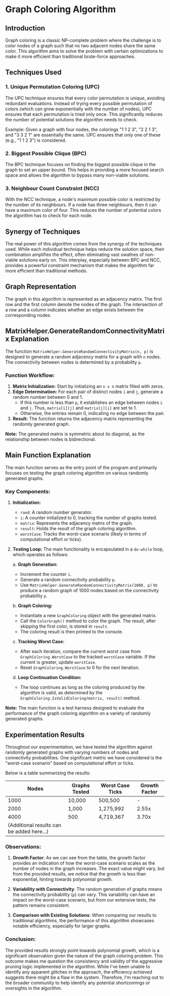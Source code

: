 ﻿# Graph Coloring Algorithm

## Introduction

Graph coloring is a classic NP-complete problem where the challenge is to color nodes of a graph such that no two adjacent nodes share the same color. This algorithm aims to solve the problem with certain optimizations to make it more efficient than traditional brute-force approaches.

## Techniques Used

### 1. Unique Permutation Coloring (UPC)

The UPC technique ensures that every color permutation is unique, avoiding redundant evaluations. Instead of trying every possible permutation of colors (which can grow exponentially with the number of nodes), UPC ensures that each permutation is tried only once. This significantly reduces the number of potential solutions the algorithm needs to check.

Example: 
Given a graph with four nodes, the colorings "1 1 2 3", "2 2 1 3", and "3 3 2 1" are essentially the same. UPC ensures that only one of these (e.g., "1 1 2 3") is considered.

### 2. Biggest Possible Clique (BPC)

The BPC technique focuses on finding the biggest possible clique in the graph to set an upper bound. This helps in providing a more focused search space and allows the algorithm to bypass many non-viable solutions.

### 3. Neighbour Count Constraint (NCC)

With the NCC technique, a node's maximum possible color is restricted by the number of its neighbours. If a node has three neighbours, then it can have a maximum color of four. This reduces the number of potential colors the algorithm has to check for each node.

## Synergy of Techniques

The real power of this algorithm comes from the synergy of the techniques used. While each individual technique helps reduce the solution space, their combination amplifies the effect, often eliminating vast swathes of non-viable solutions early on. This interplay, especially between BPC and NCC, provides a powerful constraint mechanism that makes the algorithm far more efficient than traditional methods.

## Graph Representation

The graph in this algorithm is represented as an adjacency matrix. The first row and the first column denote the nodes of the graph. The intersection of a row and a column indicates whether an edge exists between the corresponding nodes.


## MatrixHelper.GenerateRandomConnectivityMatrix Explanation

The function `MatrixHelper.GenerateRandomConnectivityMatrix(n, p)` is designed to generate a random adjacency matrix for a graph with `n` nodes. The connectivity between nodes is determined by a probability `p`.

### Function Workflow:

1. **Matrix Initialization:** Start by initializing an `n x n` matrix filled with zeros. 
2. **Edge Determination:** For each pair of distinct nodes `i` and `j`, generate a random number between 0 and 1. 
   - If this number is less than `p`, it establishes an edge between nodes `i` and `j`. Thus, `matrix[i][j]` and `matrix[j][i]` are set to 1.
   - Otherwise, the entries remain 0, indicating no edge between the pair.
3. **Result:** The function returns the adjacency matrix representing the randomly generated graph.

**Note:** The generated matrix is symmetric about its diagonal, as the relationship between nodes is bidirectional.


## Main Function Explanation

The main function serves as the entry point of the program and primarily focuses on testing the graph coloring algorithm on various randomly generated graphs.

### Key Components:

1. **Initialization:**
   - `rand`: A random number generator.
   - `i`: A counter initialized to 0, tracking the number of graphs tested.
   - `matrix`: Represents the adjacency matrix of the graph.
   - `result`: Holds the result of the graph coloring algorithm.
   - `worstCase`: Tracks the worst-case scenario (likely in terms of computational effort or ticks).

2. **Testing Loop:**
   The main functionality is encapsulated in a `do-while` loop, which operates as follows:
   
   a. **Graph Generation:**
      - Increment the counter `i`.
      - Generate a random connectivity probability `p`.
      - Use `MatrixHelper.GenerateRandomConnectivityMatrix(1000, p)` to produce a random graph of 1000 nodes based on the connectivity probability `p`.
      
   b. **Graph Coloring:**
      - Instantiate a new `GraphColoring` object with the generated matrix.
      - Call the `ColorGraph()` method to color the graph. The result, after skipping the first color, is stored in `result`.
      - The coloring result is then printed to the console.
      
   c. **Tracking Worst Case:**
      - After each iteration, compare the current worst case from `GraphColoring.WorstCase` to the tracked `worstCase` variable. If the current is greater, update `worstCase`.
      - Reset `GraphColoring.WorstCase` to 0 for the next iteration.

   d. **Loop Continuation Condition:**
      - The loop continues as long as the coloring produced by the algorithm is valid, as determined by the `GraphColoring.IsValidColoring(matrix, result)` method.

**Note:** The main function is a test harness designed to evaluate the performance of the graph coloring algorithm on a variety of randomly generated graphs.


## Experimentation Results

Throughout our experimentation, we have tested the algorithm against randomly generated graphs with varying numbers of nodes and connectivity probabilities. One significant metric we have considered is the "worst-case scenario" based on computational effort or ticks. 

Below is a table summarizing the results:

| Nodes | Graphs Tested | Worst Case Ticks | Growth Factor |
|-------|---------------|------------------|---------------|
| 1000  | 10,000        | 500,500          | -             |
| 2000  | 1,000         | 1,275,992        | 2.55x         |
| 4000  | 500           | 4,719,367        | 3.70x         |
| (Additional results can be added here...) |

### Observations:

1. **Growth Factor**: As we can see from the table, the growth factor provides an indication of how the worst-case scenario scales as the number of nodes in the graph increases. The exact value might vary, but from the provided results, we notice that the growth is less than exponential, hinting towards polynomial growth.

2. **Variability with Connectivity**: The random generation of graphs means the connectivity probability (`p`) can vary. This variability can have an impact on the worst-case scenario, but from our extensive tests, the pattern remains consistent.

3. **Comparison with Existing Solutions**: When comparing our results to traditional algorithms, the performance of this algorithm showcases notable efficiency, especially for larger graphs.


### Conclusion:

The provided results strongly point towards polynomial growth, which is a significant observation given the nature of the graph coloring problem. This outcome makes me question the consistency and validity of the aggressive pruning logic implemented in the algorithm. While I've been unable to identify any apparent glitches in the approach, the efficiency achieved suggests there might be a flaw in the system. Therefore, I'm reaching out to the broader community to help identify any potential shortcomings or oversights in the algorithm.
